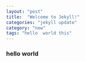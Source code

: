 ```yaml
---
layout: "post"
title:  "Welcome to Jekyll!"
categories: "jekyll update"
category: "new"
tags: "hello  world this"
---
```


### hello world
